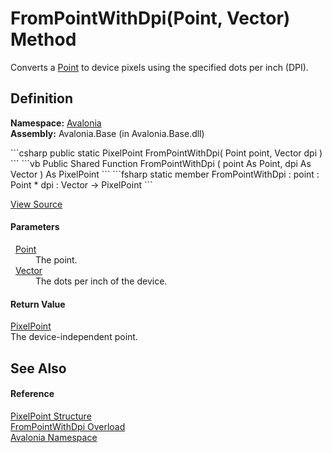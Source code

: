 # FromPointWithDpi(Point, Vector) Method


Converts a <a href="T_Avalonia_Point">Point</a> to device pixels using the specified dots per inch (DPI).



## Definition
**Namespace:** <a href="N_Avalonia">Avalonia</a>  
**Assembly:** Avalonia.Base (in Avalonia.Base.dll)

<Tabs groupId="api-code-preview">
<TabItem value="csharp" label="C#">
```csharp
public static PixelPoint FromPointWithDpi(
	Point point,
	Vector dpi
)
```
</TabItem>
<TabItem value="vb" label="VB">
```vb
Public Shared Function FromPointWithDpi ( 
	point As Point,
	dpi As Vector
) As PixelPoint
```
</TabItem>
<TabItem value="fsharp" label="F#">
```fsharp
static member FromPointWithDpi : 
        point : Point * 
        dpi : Vector -> PixelPoint 
```
</TabItem>
</Tabs>



<a href="https://github.com/AvaloniaUI/Avalonia/tree/master/src/Avalonia.Base/PixelPoint.cs#L244" title="View the source code">View Source</a>



#### Parameters
<dl><dt>  <a href="T_Avalonia_Point">Point</a></dt><dd>The point.</dd><dt>  <a href="T_Avalonia_Vector">Vector</a></dt><dd>The dots per inch of the device.</dd></dl>

#### Return Value
<a href="T_Avalonia_PixelPoint">PixelPoint</a>  
The device-independent point.

## See Also


#### Reference
<a href="T_Avalonia_PixelPoint">PixelPoint Structure</a>  
<a href="Overload_Avalonia_PixelPoint_FromPointWithDpi">FromPointWithDpi Overload</a>  
<a href="N_Avalonia">Avalonia Namespace</a>  

